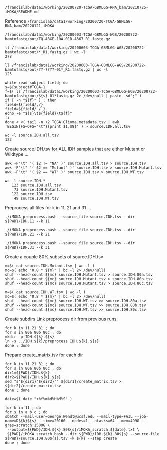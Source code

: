 

`/francislab/data1/working/20200720-TCGA-GBMLGG-RNA_bam/20210725-iMOKA/README.md`

Reference `/francislab/data1/working/20200720-TCGA-GBMLGG-RNA_bam/20220121-iMOKA`





`/francislab/data1/working/20200603-TCGA-GBMLGG-WGS/20200722-bamtofastq/out/TQ-A8XE-10A-01D-A367_R1.fastq.gz`

```
ll /francislab/data1/working/20200603-TCGA-GBMLGG-WGS/20200722-bamtofastq/out/*_R1.fastq.gz | wc -l
278

ll /francislab/data1/working/20200603-TCGA-GBMLGG-WGS/20200722-bamtofastq/out/??-????-01*_R1.fastq.gz | wc -l
125
```


```
while read subject field; do
s=${subject#TCGA-}
f=$( ls /francislab/data1/working/20200603-TCGA-GBMLGG-WGS/20200722-bamtofastq/out/${s}-01*fastq.gz 2> /dev/null | paste -sd";" )
if [ -n "${f}" ] ; then
field=${field/,/}
field=${field/ /_}
echo -e "${s}\t${field}\t${f}"
fi
done < <( tail -n +2 TCGA.Glioma.metadata.tsv | awk 'BEGIN{FS=OFS="\t"}{print $1,$8}' ) > source.IDH.all.tsv

wc -l source.IDH.all.tsv
123
```

Create source.IDH.tsv for ALL IDH samples that are either Mutant or Wildtype ...
```
awk -F"\t" '( $2 != "NA" )' source.IDH.all.tsv > source.IDH.tsv
awk -F"\t" '( $2 == "Mutant" )' source.IDH.tsv > source.IDH.Mutant.tsv
awk -F"\t" '( $2 == "WT" )' source.IDH.tsv > source.IDH.WT.tsv
```

```
wc -l source.IDH.*
   123 source.IDH.all.tsv
    73 source.IDH.Mutant.tsv
   122 source.IDH.tsv
    49 source.IDH.WT.tsv
```


Preprocess all files for k in 11, 21 and 31 ...
```
./iMOKA_preprocess.bash --source_file source.IDH.tsv --dir ${PWD}/IDH.11 --k 11

./iMOKA_preprocess.bash --source_file source.IDH.tsv --dir ${PWD}/IDH.21 --k 21

./iMOKA_preprocess.bash --source_file source.IDH.tsv --dir ${PWD}/IDH.31 --k 31
```



Create a couple 80% subsets of source.IDH.tsv
```
m=$( cat source.IDH.Mutant.tsv | wc -l )
mc=$( echo "0.8 * ${m}" | bc -l 2> /dev/null)
shuf --head-count ${mc} source.IDH.Mutant.tsv > source.IDH.80a.tsv
shuf --head-count ${mc} source.IDH.Mutant.tsv > source.IDH.80b.tsv
shuf --head-count ${mc} source.IDH.Mutant.tsv > source.IDH.80c.tsv

m=$( cat source.IDH.WT.tsv | wc -l )
mc=$( echo "0.8 * ${m}" | bc -l 2> /dev/null)
shuf --head-count ${mc} source.IDH.WT.tsv >> source.IDH.80a.tsv
shuf --head-count ${mc} source.IDH.WT.tsv >> source.IDH.80b.tsv
shuf --head-count ${mc} source.IDH.WT.tsv >> source.IDH.80c.tsv
```

Create subdirs
Link preprocess dir from previous runs.
```
for k in 11 21 31 ; do
for s in 80a 80b 80c ; do
mkdir -p IDH.${k}.${s}
ln -s ../IDH.${k}/preprocess IDH.${k}.${s}
done ; done
```




























Prepare create_matrix.tsv for each dir
```
for k in 11 21 31 ; do
for s in 80a 80b 80c ; do
dir1=${PWD}/IDH.${k}
dir2=${PWD}/IDH.${k}.${s}
sed "s'${dir1}'${dir2}'" ${dir1}/create_matrix.tsv > ${dir2}/create_matrix.tsv
done ; done
```

```
date=$( date "+%Y%m%d%H%M%S" )

for k in 11 ; do
for s in a b c ; do
sbatch --mail-user=George.Wendt@ucsf.edu --mail-type=FAIL --job-name=D${k}${s} --time=20160 --nodes=1 --ntasks=64 --mem=499G --gres=scratch:1500G \
 --output=${PWD}/IDH.${k}.80${s}/iMOKA_scratch.${date}.txt \
 ${PWD}/iMOKA_scratch.bash --dir ${PWD}/IDH.${k}.80${s} --source-file ${PWD}/source.IDH.80${s}.tsv -k ${k} --step create
done ; done

```


